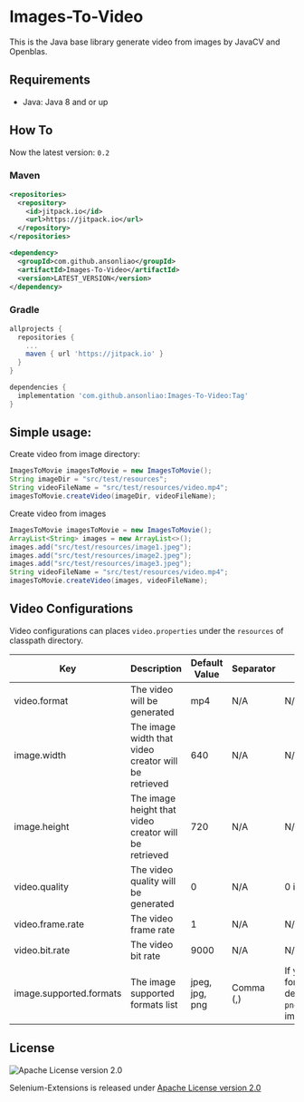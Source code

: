 # Images-To-Video

This is the Java base library generate video from images by JavaCV and Openblas.

## Requirements
- Java: Java 8 and or up


## How To
Now the latest version: `0.2`

### Maven
```xml
<repositories>
  <repository>
    <id>jitpack.io</id>
    <url>https://jitpack.io</url>
  </repository>
</repositories>
```

```xml
<dependency>
  <groupId>com.github.ansonliao</groupId>
  <artifactId>Images-To-Video</artifactId>
  <version>LATEST_VERSION</version>
</dependency>
```

### Gradle
```groovy
allprojects {
  repositories {
    ...
    maven { url 'https://jitpack.io' }
  }
}

dependencies {
  implementation 'com.github.ansonliao:Images-To-Video:Tag'
}
```
## Simple usage: 

Create video from image directory:
```java
ImagesToMovie imagesToMovie = new ImagesToMovie();
String imageDir = "src/test/resources";
String videoFileName = "src/test/resources/video.mp4";
imagesToMovie.createVideo(imageDir, videoFileName);
```

Create video from images
```java
ImagesToMovie imagesToMovie = new ImagesToMovie();
ArrayList<String> images = new ArrayList<>();
images.add("src/test/resources/image1.jpeg");
images.add("src/test/resources/image2.jpeg");
images.add("src/test/resources/image3.jpeg");
String videoFileName = "src/test/resources/video.mp4";
imagesToMovie.createVideo(images, videoFileName);
```

## Video Configurations
Video configurations can places `video.properties` under the `resources` of classpath directory.

| Key | Description | Default Value | Separator | Remark |
| --- | ----------- | ------------- | --------- | ------ |
| video.format | The video will be generated | mp4 | N/A | N/A |
| image.width | The image width that video creator will be retrieved | 640 | N/A | N/A |
| image.height | The image height that video creator will be retrieved | 720 | N/A| N/A |
| video.quality | The video quality will be generated | 0 | N/A | 0 is the the max. quality |
| video.frame.rate | The video frame rate | 1 | N/A | N/A |
| video.bit.rate | The video bit rate | 9000 | N/A | N/A |
| image.supported.formats| The image supported formats list | jpeg, jpg, png | Comma (,) | If you need to specified your image format, it will overwrite the default's, for example only support `png` and `jpeg`: image.supported.formats=png,jpeg |


## License
![Apache License version 2.0](http://www.apache.org/img/asf_logo.png)

Selenium-Extensions is released under [Apache License version 2.0](http://www.apache.org/licenses/LICENSE-2.0)
